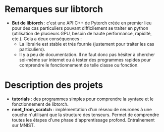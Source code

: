 # Remarques sur libtorch
- **But de libtorch** : c'est une API C++ de Pytorch créée en premier lieu pour des cas particuliers pouvant difficilement se traiter en python (utilisation de plusieurs GPU, besoin de haute performance, rapidité, etc.). Cela a deux conséquences :
  - La librairie est stable et très fournie (justement pour traiter les cas particuliers).
  - Il y a peu de documentation. Il ne faut donc pas hésiter à chercher soi-même sur internet ou à tester des programmes rapides pour comprendre le fonctionnement de telle classe ou fonction. 

# Description des projets

- **tutorials** : des programmes simples pour comprendre la syntaxe et le fonctionnement de libtorch. 
- **nnet_from_scratch** : implémentation d'un réseau de neurones à une couche n'utilisant que la structure des tenseurs. Permet de comprendre toutes les étapes d'une phase d'apprentissage profond. Entraînement sur MNIST. 
